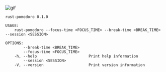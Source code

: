 <p float="center">
<img src="https://user-images.githubusercontent.com/37602139/147357535-457319b4-7a14-41ee-b5b6-027d47b75bdc.gif" alt="gif" />
</p>


```
rust-pomodoro 0.1.0

USAGE:
    rust-pomodoro --focus-time <FOCUS_TIME> --break-time <BREAK_TIME> --session <SESSION>

OPTIONS:
        --break-time <BREAK_TIME>    
        --focus-time <FOCUS_TIME>    
    -h, --help                       Print help information
        --session <SESSION>          
    -V, --version                    Print version information
```